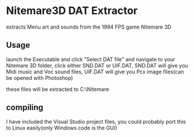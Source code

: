 # Nitemare3D DAT Extractor
extracts Menu art and sounds from the 1994 FPS game Nitemare 3D

## Usage
launch the Executable and click "Select DAT file" and navigate to your Nitemare 3D folder,
click either SND.DAT or UIF.DAT,
SND.DAT will give you Midi music and Voc sound files, UIF.DAT will give you Pcx image files(can be opened with Photoshop)

these files will be extracted to C:\Nitemare

## compiling
I have included the Visual Studio project files,
you could probably port this to Linux easily(only Windows code is the GUI)
